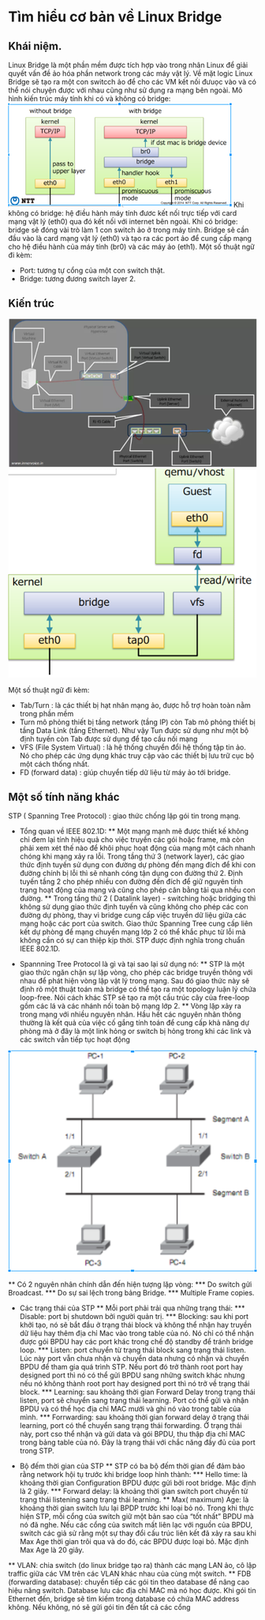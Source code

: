 # **Tìm hiểu cơ bản về Linux Bridge**
## Khái niệm.
Linux Bridge là một phần mềm được tích hợp vào trong nhân Linux để giải quyết vấn đề ảo hóa phần network trong các máy vật lý. Về mặt logic Linux Bridge sẽ tạo ra một con switcch ảo để cho các VM kết nối đưuọc vào và có thể nói chuyện được với nhau cũng như sử dụng ra mạng bên ngoài.
Mô hình kiến trúc máy tính khi có và không có bridge:
![alt](image/BridgeAndNobridge.png)
Khi không có bridge: hệ điều hành máy tính đươc kết nối trực tiếp với card mạng vật lý (eth0) qua đó kết nối với internet bên ngoài.
Khi có bridge: bridge sẽ đóng vài trò làm 1 con switch ảo ở trong máy tính. Bridge sẽ cần đầu vào là card mạng vật lý (eth0) và tạo ra các port ảo để cung cấp mạng cho hệ điều hành của máy tính (br0) và các máy ảo (eth1).
Một số thuật ngữ đi kèm:
* Port: tương tự cổng của một con switch thật.
* Bridge: tương đương switch layer 2.

## Kiến trúc
![alt](image/Architecture1.png)
![alt](image/Architecture2.png)

Một số thuật ngữ đi kèm:
* Tab/Turn : là các thiết bị hạt nhân mạng ảo, được hỗ trợ hoàn toàn nằm trong phần mềm
* Turn mô phỏng thiết bị tầng network (tầng IP) còn Tab mô phỏng thiết bị tầng Data Link (tầng Ethernet). Như vậy Tun được sử dụng như một bộ định tuyến còn Tab được sử dụng để tạo cầu nối mạng
* VFS (File System Virtual) : là hệ thống chuyển đổi hệ thống tập tin ảo. Nó cho phép các ứng dụng khác truy cập vào các thiết bị lưu trữ cục bộ một cách thống nhất.
* FD (forward data) : giúp chuyển tiếp dữ liệu từ máy ảo tới bridge.

## Một số tính năng khác
STP ( Spanning Tree Protocol) : giao thức chống lặp gói tin trong mạng.
* Tổng quan về IEEE 802.1D:
** Một mạng mạnh mẽ được thiết kế không chỉ đem lại tính hiệu quả cho việc truyền các gói hoặc frame, mà còn phải xem xét thế nào để khôi phục hoạt động của mạng một cách nhanh chóng khi mạng xảy ra lỗi. Trong tầng thứ 3 (network layer), các giao thức định tuyến sử dụng con đường dự phòng đến mạng đích để khi con đường chính bị lỗi thì sẽ nhanh cóng tận dụng con đường thứ 2. Định tuyến tầng 2 cho phép nhiều con đường đến đích để giữ nguyên tình trạng hoạt động của mạng và cũng cho phép cân bằng tải qua nhều con đường.
** Trong tầng thứ 2 ( Datalink layer) - switching hoặc bridging thì không sử dụng giao thức định tuyến và cũng không cho phép các con đường dự phòng, thay vì bridge cung cấp việc truyền dữ liệu giữa các mạng hoặc các port của switch. Giao thức Spanning Tree cung cấp liên kết dự phòng để mạng chuyển mạng lớp 2 có thể khắc phục từ lỗi mà không cần có sự can thiệp kịp thời. STP được định nghĩa trong chuẩn IEEE 802.1D.

* Spannning Tree Protocol là gì và tại sao lại sử dụng nó:
** STP là một giao thức ngăn chặn sự lặp vòng, cho phép các bridge truyền thông với nhau để phát hiện vòng lặp vật lý trong mạng. Sau đó giao thức này sẽ định rõ một thuật toán mà bridge có thể tạo ra một topology luận lý chứa loop-free. Nói cách khác STP sẽ tạo ra một cấu trúc cây của free-loop gồm các lá và các nhánh nối toàn bộ mạng lớp 2.
** Vòng lặp xảy ra trong mạng với nhiều nguyên nhân. Hầu hết các nguyên nhân thông thường là kết quả của việc cố gắng tính toán để cung cấp khả năng dự phòng mà ở đây là một link hỏng or switch bị hỏng trong khi các link và các switch vẫn tiếp tục hoạt động

![alt](image/switch.png)

** Có 2 nguyên nhân chính dẫn đến hiện tượng lặp vòng:
*** Do switch gửi Broadcast.
*** Do sự sai lệch trong bảng Bridge.
*** Multiple Frame copies.

* Các trạng thái của STP
** Mỗi port phải trải qua những trạng thái:
*** Disable: port bị shutdown bởi người quản trị.
*** Blocking: sau khi port khởi tạo, nó sẽ bắt đầu ở trạng thái block và không thể nhận hay truyền dữ liệu hay thêm địa chỉ Mac vào trong table của nó. Nó chỉ có thể nhận được gói BPDU hay các port khác trong chế độ standby để tránh bridge loop.
*** Listen: port chuyển từ trạng thái block sang trạng thái listen. Lúc này port vẫn chưa nhận và chuyển data nhưng có nhận và chuyển BPDU để tham gia quá trình STP. Nếu port đó trở thành root port hay designed port thì nó có thể gửi BPDU sang những switch khác nhưng nếu nó không thành root port hay designed port thì nó trở về trạng thái block.
*** Learning: sau khoảng thời gian Forward Delay trong trạng thái listen, port sẽ chuyển sang trạng thái learning. Port có thể gửi và nhận BPDU và có thể học địa chỉ MAC mưới và ghi nó vào trong table của mình.
*** Forrwarding: sau khoảng thời gian forward delay ở trạng thái learning, port có thể chuyển sang trạng thái forwarding. Ở trạng thái này, port cso thể nhận và gửi data và gói BPDU, thu thập địa chỉ MAC trong bảng table của nó. Đây là trạng thái với chắc năng đầy đủ của port trong STP.

* Bộ đếm thời gian của STP
** STP có ba bộ đếm thời gian để đảm bảo rằng network hội tụ trước khi bridge loop hình thành:
*** Hello time: là khoảng thời gian Configuration BPDU được gửi bởi root bridge. Mặc định là 2 giây.
*** Forward delay: là khoảng thời gian switch port chuyển từ trạng thái listening sang trạng thái learning.
** Max( maximum) Age: là khoảng thời gian switch lưu lại BPDP trước khi loại bỏ nó. Trong khi thực hiện STP, mỗi cổng của switch giữ một bản sao của “tốt nhất” BPDU mà nó đã nghe. Nếu các cổng của switch mất liên lạc với nguồn của BPDU, switch các giả sử rằng một sự thay đổi cấu trúc liên kết đã xảy ra sau khi Max Age thời gian trôi qua và do đó, các BPDU được loại bỏ. Mặc định Max Age là 20 giây.

** VLAN: chia switch (do linux bridge tạo ra) thành các mạng LAN ảo, cô lập traffic giữa các VM trên các VLAN khác nhau của cùng một switch.
** FDB (forwarding database): chuyển tiếp các gói tin theo database để nâng cao hiệu năng switch. Database lưu các địa chỉ MAC mà nó học được. Khi gói tin Ethernet đến, bridge sẽ tìm kiếm trong database có chứa MAC address không. Nếu không, nó sẽ gửi gói tin đến tất cả các cổng






